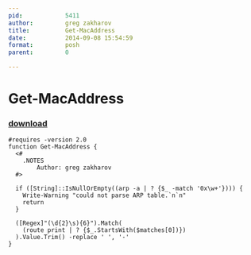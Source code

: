 ```yaml
---
pid:            5411
author:         greg zakharov
title:          Get-MacAddress
date:           2014-09-08 15:54:59
format:         posh
parent:         0

---
```


# Get-MacAddress

### [download](Scripts\5411.ps1)



```posh
#requires -version 2.0
function Get-MacAddress {
  <#
    .NOTES
        Author: greg zakharov
  #>
  
  if ([String]::IsNullOrEmpty((arp -a | ? {$_ -match '0x\w+'}))) {
    Write-Warning "could not parse ARP table.`n`n"
    return
  }
  
  ([Regex]"(\d{2}\s){6}").Match(
    (route print | ? {$_.StartsWith($matches[0])})
  ).Value.Trim() -replace ' ', '-'
}
```
